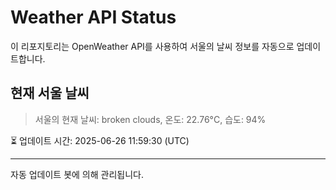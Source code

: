 
# Weather API Status

이 리포지토리는 OpenWeather API를 사용하여 서울의 날씨 정보를 자동으로 업데이트합니다.

## 현재 서울 날씨
> 서울의 현재 날씨: broken clouds, 온도: 22.76°C, 습도: 94%

⏳ 업데이트 시간: 2025-06-26 11:59:30 (UTC)

---
자동 업데이트 봇에 의해 관리됩니다.
